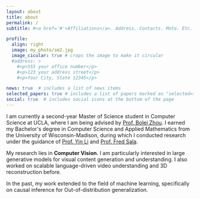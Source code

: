 ```yaml
---
layout: about
title: about
permalink: /
subtitle: #<a href='#'>Affiliations</a>. Address. Contacts. Moto. Etc.

profile:
  align: right
  image: my_photo/sm2.jpg
  image_cicular: true # crops the image to make it circular
  #address: >
    #<p>555 your office number</p>
    #<p>123 your address street</p>
    #<p>Your City, State 12345</p>

news: true  # includes a list of news items
selected_papers: true # includes a list of papers marked as "selected={true}"
social: true  # includes social icons at the bottom of the page
---
```

I am currently a second-year Master of Science student in Computer Science at UCLA, where I am being advised by [Prof. Bolei Zhou](https://boleizhou.github.io/). I earned my Bachelor's degree in Computer Science and Applied Mathematics from the University of Wisconsin-Madison, during which I conducted research under the guidance of [Prof. Yin Li](https://www.biostat.wisc.edu/~yli/) and [Prof. Fred Sala](https://pages.cs.wisc.edu/~fredsala/).

My research lies in **Computer Vision**. I am particularly interested in large generative models for visual content generation and understanding. I also worked on scalable language-driven video understanding and 3D reconstruction before. 

In the past, my work extended to the field of machine learning, specifically on causal inference for Out-of-distribution generalization.

[//]: # ()
[//]: # (My research interests are in Computer Vision and Machine learning. Specifically, I am particularly interested in video understanding, interpretable deep learning and controllable large generative models.)

<!-- Write your biography here. Tell the world about yourself. Link to your favorite [subreddit](http://reddit.com). You can put a picture in, too. The code is already in, just name your picture `prof_pic.jpg` and put it in the `img/` folder.

Put your address / P.O. box / other info right below your picture. You can also disable any these elements by editing `profile` property of the YAML header of your `_pages/about.md`. Edit `_bibliography/papers.bib` and Jekyll will render your [publications page](/al-folio/publications/) automatically.

Link to your social media connections, too. This theme is set up to use [Font Awesome icons](http://fortawesome.github.io/Font-Awesome/) and [Academicons](https://jpswalsh.github.io/academicons/), like the ones below. Add your Facebook, Twitter, LinkedIn, Google Scholar, or just disable all of them. -->
